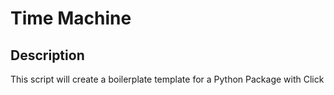 # Time Machine

## Description
This script will create a boilerplate template for a Python Package with Click
